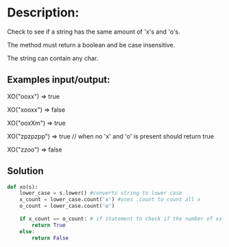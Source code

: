 # Description:
Check to see if a string has the same amount of 'x's and 'o's. 

The method must return a boolean and be case insensitive. 

The string can contain any char.

## Examples input/output:

XO("ooxx") => true

XO("xooxx") => false

XO("ooxXm") => true

XO("zpzpzpp") => true // when no 'x' and 'o' is present should return true

XO("zzoo") => false

## Solution 
```python
def xo(s):
    lower_case = s.lower() #converts string to lower case
    x_count = lower_case.count('x') #uses .count to count all x
    o_count = lower_case.count('o')
    
    if x_count == o_count: # if statement to check if the number of xs are equal to numbers of o
        return True
    else: 
        return False
```
